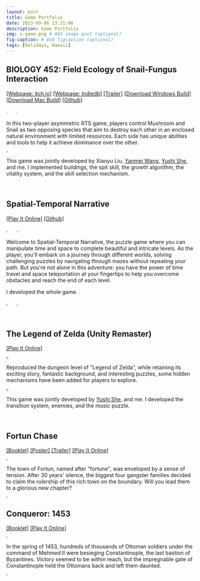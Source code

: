 ```yaml
---
layout: post
title: Game Portfolio
date: 2023-09-06 13:21:00
description: Game Portfolio
img: i-game.png # Add image post (optional)
fig-caption: # Add figcaption (optional)
tags: [Holidays, Hawaii]
---
```

## BIOLOGY 452: Field Ecology of Snail-Fungus Interaction

<a href="https://lllllcf.itch.io/biology-452-field-ecology-of-snail-fungus-interaction">[Webpage: itch.io]</a> <a href="https://www.indiedb.com/games/biology-452-field-ecology-of-snail-fungus-interaction">[Webpage: Indiedb]</a> <a href="{{site.baseurl}}/src/Trailer452.mp4">[Trailer]</a> <a href="{{site.baseurl}}/src/p3_build/WindowsBuild.zip">[Download Windows Build]</a> <a href="{{site.baseurl}}/src/p3_build/MacBuild.zip">[Download Mac Build]</a> <a href="https://github.com/lllllcf/eecs494-p3">[Github]</a>

<img src="{{site.baseurl}}/src/CG1.png" style="zoom:20%;" /> &nbsp; &nbsp; &nbsp;<img src="{{site.baseurl}}/src/CG2.png" style="zoom:20%;" />

In this two-player asymmetric RTS game, players control Mushroom and Snail as two opposing species that aim to destroy each other in an enclosed natural environment with limited resources. Each side has unique abilities and tools to help it achieve dominance over the other.

<img src="{{site.baseurl}}/src/show.jpg" style="zoom:25%;" />

This game was jointly developed by Xiaoyu Liu, <a href="https://yanmeeei.github.io/portfolio/">Yanmei Wang</a>, <a href="https://yushi111.github.io/">Yushi She</a>, and me. I implemented buildings, the spit skill, the growth algorithm, the vitality system, and the skill selection mechanism.



<br>

## Spatial-Temporal Narrative

<a href="https://lllllcf.itch.io/spatial-temporal-narrative">[Play It Online]</a> <a href="https://github.com/lllllcf/EECS494-GameDev-Project2-ST-Narrative">[Github]</a>

<img src="{{site.baseurl}}/src/p2c1.png" style="zoom:25%;" /> &nbsp; &nbsp; &nbsp;<img src="{{site.baseurl}}/src/p2c2.png" style="zoom:25%;" />

Welcome to Spatial-Temporal Narrative, the puzzle game where you can manipulate time and space to complete beautiful and intricate levels. As the player, you'll embark on a journey through different worlds, solving challenging puzzles by navigating through mazes without repeating your path. But you're not alone in this adventure: you have the power of time travel and space teleportation at your fingertips to help you overcome obstacles and reach the end of each level.

I developed the whole game.

<img src="{{site.baseurl}}/src/p2g1.png" style="zoom:25%;" /> &nbsp; &nbsp; &nbsp;<img src="{{site.baseurl}}/src/p2g2.png" style="zoom:25%;" />



<br>

## The Legend of Zelda (Unity Remaster)

<a href="https://lllllcf.itch.io/legend-o-zelda">[Play It Online]</a>

<img src="{{site.baseurl}}/src/zelda_cover.png" style="zoom:35%;" />

Reproduced the dungeon level of "Legend of Zelda", while retaining its exciting story, fantastic background, and interesting puzzles, some hidden mechanisms have been added for players to explore.

<img src="{{site.baseurl}}/src/P1G1.png" style="zoom:35%;" />

This game was jointly developed by <a href="https://yushi111.github.io/">Yushi She</a>, and me. I developed the transition system, enemies, and the music puzzle.



<br>

## Fortun Chase

<a href="{{site.baseurl}}/game/Frotun_Chase/doc/booklet.pdf">[Booklet]</a> <a href="{{site.baseurl}}/game/Frotun_Chase/doc/poster.pdf">[Poster]</a> <a href="{{site.baseurl}}/game/Frotun_Chase/doc/trailer.mp4">[Trailer]</a> <a href="{{site.baseurl}}/game/Frotun_Chase/build/index.html">[Play It Online]</a>

<img src="{{site.baseurl}}/src/fc1.png" style="zoom:25%;" />

The town of Fortun, named after "fortune", was enveloped by a sense of tension. After 30 years' silence, the biggest four gangster families decided to claim the rulership of this rich town on the boundary. Will you lead them to a glorious new chapter?

<img src="{{site.baseurl}}/src/fc2.png" style="zoom:25%;" />



<br>

## Conqueror: 1453

<a href="{{site.baseurl}}/game/Conqueror_1453/Instruction Booklet.pdf">[Booklet]</a> <a href="{{site.baseurl}}/game/Conqueror_1453/build/index.html">[Play It Online]</a>

<img src="{{site.baseurl}}/src/c1.png" style="zoom:25%;" />

In the spring of 1453, hundreds of thousands of Ottoman soldiers under the command of Mehmed II were besieging Constantinople, the last bastion of Byzantines. Victory seemed to be within reach, but the impregnable gate of Constantinople held the Ottomans back and left them daunted.

<img src="{{site.baseurl}}/src/c2.png" style="zoom:25%;" />





